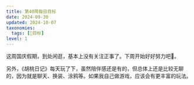 ```yaml
---
title: 第40周每日目标
date: 2024-09-30
updated: 2024-10-07
taxonomies:
  tags: [📆目标]
level: 1
---
```


这周国庆假期，到处闲逛，基本上没有关注正事了。下周开始好好努力吧💪。

另外，《胡桃日记》每天玩了下，虽然陪伴感还是有的，但总体上还是比较无聊的，因为就是聊天、换装、涂鸦等。如果我自己做游戏，应该会有更丰富的玩法。
